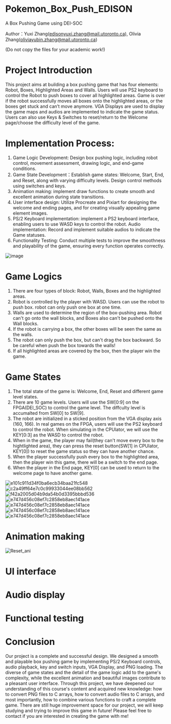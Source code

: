 # Pokemon_Box_Push_EDISON
A Box Pushing Game using DEI-SOC

Author：Yuxi Zhang(edisonyuxi.zhang@mail.utoronto.ca), Olivia Zhang(oliviayubin.zhang@mail.utoronto.ca)

(Do not copy the files for your academic work!)
# Project Introduction 
This project aims at building a box pushing game that has four elements: Robot, Boxes, Highlighted 
Areas and Walls. Users will use PS2 keyboard to control the Robot to push boxes to cover all 
highlighted areas. Game is over if the robot successfully moves all boxes onto the highlighted areas, 
or the boxes get stuck and can’t move anymore. VGA Displays are used to display the game maps 
and audios are implemented to indicate the game status. Users can also use Keys & Switches to 
reset/return to the Welcome page/choose the difficulty level of the game. 

# Implementation Process:
1. Game Logic Development: Design box pushing logic, including robot control, movement 
assessment, drawing logic, and end-game conditions.
2. Game State Development：Establish game states: Welcome, Start, End, and Reset, along with 
varying difficulty levels. Design control methods using switches and keys.
3. Animation making: implement draw functions to create smooth and excellent animation during 
state transitions.
4. User interface design: Utilize Procreate and Pixiart for designing the welcome and ending 
pages, and for creating visually appealing game element images.
5. PS/2 Keyboard implementation: implement a PS2 keyboard interface, enabling users to use 
WASD keys to control the robot. 
Audio implementation: Record and implement suitable audios to indicate the Game statuses.
6. Functionality Testing: Conduct multiple tests to improve the smoothness and playability of the 
game, ensuring every function operates correctly.

![image](https://github.com/user-attachments/assets/5e1752d9-dd30-490f-b777-c6a9a99c094c)
# Game Logics
1. There are four types of block: Robot, Walls, Boxes and the highlighted areas.
2. Robot is controlled by the player with WASD. Users can use the robot to push box. robot can only push one box at one time.
3. Walls are used to determine the region of the box-pushing area. Robot can't go onto the wall blocks, and Boxes also can't be pushed onto the Wall blocks.
4. If the robot is carrying a box, the other boxes will be seen the same as the walls.
5. The robot can only push the box, but can't drag the box backward. So be careful when push the box towards the walls!
6. If all highlighted areas are covered by the box, then the player win the game.

# Game States
1. The total state of the game is: Welcome, End, Reset and different game level states.
2. There are 10 game levels. Users will use the SW[0:9] on the FPGA(DEI_SOC) to control the game level. The diffculty level is accumalted from SW[0] to SW[9].
3. The robot are initialized in a sticked position from the VGA display axis (160, 166). In real games on the FPGA, users will use the PS2 keyboard to control the robot. When simulating in the CPUlator, we will use the KEY[0:3] as the WASD to control the robot.
4. When in the game, the player may fail(they can't move every box to the hightlighted area), they can press the reset button(SW[1] in CPUlator, KEY[0]) to reset the game status so they can have another chance.
5. When the player successfully push every box to the highlighted area, then the player win this game, there will be a switch to the end page.
6. When the player in the End page, KEY[0] can be used to return to the welcome page to have another game.

![e101c911d34f0ba6ecb34baa21fc548](https://github.com/user-attachments/assets/c9825412-22a1-4cc9-8645-2e5f1b403515)
![c2a49ff64e7c0c99933044ee08bb562](https://github.com/user-attachments/assets/49aac154-05f0-4f1e-891d-fe2b3ddcd7a1)
![f42a2005d04b9da54b0d3395bbbd536](https://github.com/user-attachments/assets/4e885f5c-8ab4-42f6-bbbf-9e42e9393164)
![e747d456c08ef7c2858eb8aec141ace](https://github.com/user-attachments/assets/a636e21d-4590-464f-8788-2213d72a2694)
![e747d456c08ef7c2858eb8aec141ace](https://github.com/user-attachments/assets/8961c4f0-cde8-4e3b-a2bc-1ed638a967bb)
![e747d456c08ef7c2858eb8aec141ace](https://github.com/user-attachments/assets/569b224f-9689-488f-ad94-d2f8c1754548)
![e747d456c08ef7c2858eb8aec141ace](https://github.com/user-attachments/assets/12e6f3c2-3bec-4c54-8084-1c4cf9955f91)

# Animation making
![Reset_ani](https://github.com/user-attachments/assets/3db1e85c-a1ab-4300-8f21-ebe12ed2a64e)

# UI interface
# Audio display
# Functional testing
# Conclusion
Our project is a complete and successful design. We designed a smooth and playable box pushing game by implementing PS/2 Keyboard controls, audio playback, key and switch inputs, VGA Display, and PNG loading. The diverse of game states and the detail of the game logic add to the 
game's complexity, while the excellent animation and beautiful images contribute to a pleasant user interface. Through this project, we have deepened our understanding of this course's content and acquired new knowledge: how to convert PNG files to C arrays, how to convert audio files to C 
arrays, and most importantly, how to combine various functions to craft a complete game. There are still huge improvement space for our project, we will keep studying and trying to improve this game in future! Please feel free to contact if you are interested in creating the game with me!


